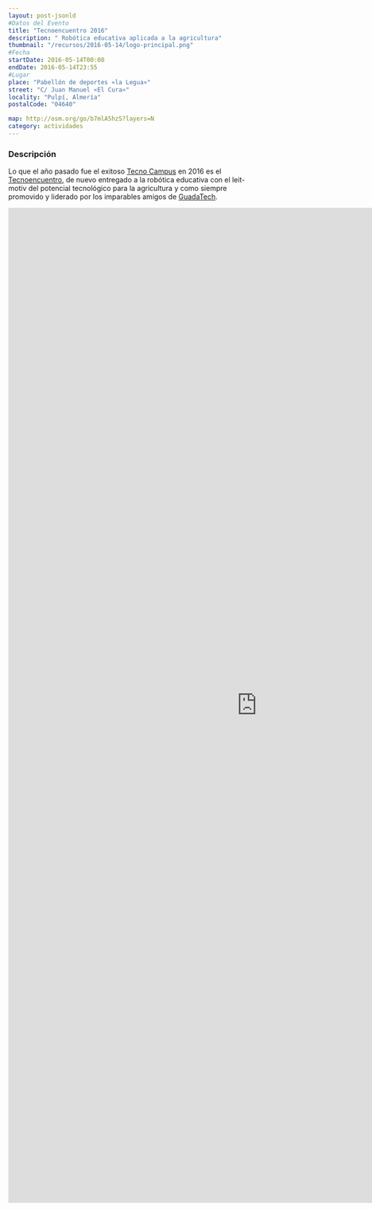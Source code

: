 ```yaml
---
layout: post-jsonld
#Datos del Evento
title: "Tecnoencuentro 2016"
description: " Robótica educativa aplicada a la agricultura"
thumbnail: "/recursos/2016-05-14/logo-principal.png"
#Fecha
startDate: 2016-05-14T00:00
endDate: 2016-05-14T23:55
#Lugar
place: "Pabellón de deportes «la Legua»"
street: "C/ Juan Manuel «El Cura»"
locality: "Pulpí, Almería"
postalCode: "04640"

map: http://osm.org/go/b7mlA5hzS?layers=N
category: actividades
---
```


### Descripción

Lo que el año pasado fue el exitoso [Tecno Campus](http://tecno-campus.com)
en 2016 es el [Tecnoencuentro](http://www.tecnoencuentro.com/), de nuevo
entregado a la robótica educativa con el leit-motiv del potencial
tecnológico para la agricultura y como siempre promovido y liderado por los
imparables amigos de [GuadaTech](http://www.guadatech.com/).


<iframe src="http://www.tecnoencuentro.com/noticias/" width="1000" height="2000" frameborder="0" style="border:0" allowfullscreen></iframe>
